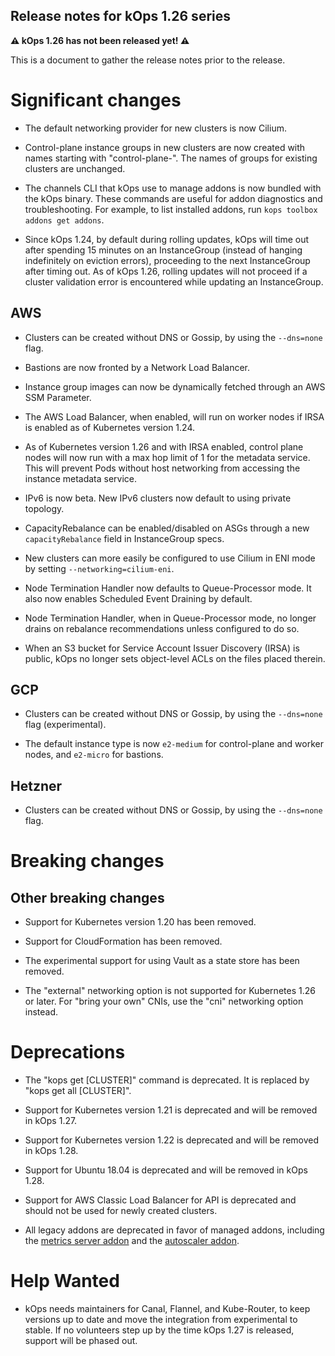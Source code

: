## Release notes for kOps 1.26 series

**&#9888; kOps 1.26 has not been released yet! &#9888;**

This is a document to gather the release notes prior to the release.

# Significant changes

* The default networking provider for new clusters is now Cilium.

* Control-plane instance groups in new clusters are now created with names starting
with "control-plane-". The names of groups for existing clusters are unchanged.

* The channels CLI that kOps use to manage addons is now bundled with the kOps binary. These commands are useful for addon diagnostics and troubleshooting. For example, to list installed addons, run `kops toolbox addons get addons`.

* Since kOps 1.24, by default during rolling updates, kOps will time out after
spending 15 minutes on an InstanceGroup (instead of hanging indefinitely on
eviction errors), proceeding to the next InstanceGroup after timing out.
As of kOps 1.26, rolling updates will not proceed if a cluster validation
error is encountered while updating an InstanceGroup.

## AWS

* Clusters can be created without DNS or Gossip, by using the `--dns=none` flag.

* Bastions are now fronted by a Network Load Balancer.

* Instance group images can now be dynamically fetched through an AWS SSM Parameter.

* The AWS Load Balancer, when enabled, will run on worker nodes if IRSA is enabled as of Kubernetes version 1.24.

* As of Kubernetes version 1.26 and with IRSA enabled, control plane nodes will now run with a max hop limit of 1 for the metadata service. This will prevent Pods without host networking from accessing the instance metadata service.

* IPv6 is now beta. New IPv6 clusters now default to using private topology.

* CapacityRebalance can be enabled/disabled on ASGs through a new `capacityRebalance` field in InstanceGroup specs.

* New clusters can more easily be configured to use Cilium in ENI mode by setting `--networking=cilium-eni`.

* Node Termination Handler now defaults to Queue-Processor mode. It also now enables Scheduled Event Draining by default.

* Node Termination Handler, when in Queue-Processor mode, no longer drains on rebalance recommendations unless configured to do so.

* When an S3 bucket for Service Account Issuer Discovery (IRSA) is public, kOps no longer sets object-level ACLs on the files placed therein.

## GCP

* Clusters can be created without DNS or Gossip, by using the `--dns=none` flag (experimental).

* The default instance type is now `e2-medium` for control-plane and worker nodes, and `e2-micro` for bastions.

## Hetzner

* Clusters can be created without DNS or Gossip, by using the `--dns=none` flag.

# Breaking changes

## Other breaking changes

* Support for Kubernetes version 1.20 has been removed.

* Support for CloudFormation has been removed.

* The experimental support for using Vault as a state store has been removed.

* The "external" networking option is not supported for Kubernetes 1.26 or later. For "bring your own"
CNIs, use the "cni" networking option instead.

# Deprecations

* The "kops get [CLUSTER]" command is deprecated. It is replaced by "kops get all [CLUSTER]".

* Support for Kubernetes version 1.21 is deprecated and will be removed in kOps 1.27.

* Support for Kubernetes version 1.22 is deprecated and will be removed in kOps 1.28.

* Support for Ubuntu 18.04 is deprecated and will be removed in kOps 1.28.

* Support for AWS Classic Load Balancer for API is deprecated and should not be used for newly created clusters.

* All legacy addons are deprecated in favor of managed addons, including the [metrics server addon](https://github.com/kubernetes/kops/tree/master/addons/metrics-server) and the [autoscaler addon](https://github.com/kubernetes/kops/tree/master/addons/cluster-autoscaler).

# Help Wanted

* kOps needs maintainers for Canal, Flannel, and Kube-Router, to keep versions up to date and move the integration from experimental to stable.
If no volunteers step up by the time kOps 1.27 is released, support will be phased out.
